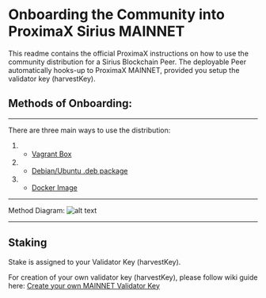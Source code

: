 # Onboarding the Community into ProximaX Sirius MAINNET

This readme contains the official ProximaX instructions on how to use the community distribution for a Sirius Blockchain Peer.  The deployable Peer automatically hooks-up to ProximaX MAINNET, provided you setup the validator key (harvestKey).



## Methods of Onboarding:
---

There are three main ways to use the distribution:
1. - [Vagrant Box](https://github.com/proximax-storage/community-onboarding/tree/master/vagrant-method)
2. - [Debian/Ubuntu .deb package](https://github.com/proximax-storage/community-onboarding/tree/master/debian-package-method)
3. - [Docker Image](https://github.com/proximax-storage/community-onboarding/tree/master/docker-method)


---

Method Diagram: 
![alt text](https://github.com/proximax-storage/community-onboarding/blob/master/images/onb-methods1xx.jpg?raw=true "dont worry about the docker image... it's coming...")


---

## Staking
Stake is assigned to your Validator Key (harvestKey).

For creation of your own validator key (harvestKey), please follow wiki guide here:  [Create your own MAINNET Validator Key](https://github.com/proximax-storage/community-sirius-chain-onboarding/wiki/Create-your-MAINNET-Validator-Key-(harvestKey)-using-the-ProximaX-WALLET)
